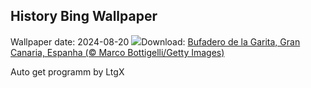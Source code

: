 ## History Bing Wallpaper
Wallpaper date: 2024-08-20
![](https://www.bing.com/th?id=OHR.RegataSanGines_PT-BR4759271274_UHD.jpg&w=1000)Download: [Bufadero de la Garita, Gran Canaria, Espanha (© Marco Bottigelli/Getty Images)](https://www.bing.com/th?id=OHR.RegataSanGines_PT-BR4759271274_UHD.jpg)

Auto get programm by LtgX

